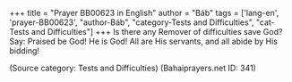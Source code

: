 +++
title = "Prayer BB00623 in English"
author = "Báb"
tags = ['lang-en', 'prayer-BB00623', "author-Báb", "category-Tests and Difficulties", "cat-Tests and Difficulties"]
+++
Is there any Remover of difficulties save God?  Say: Praised be God! He is God!  All are His servants, and all abide by His bidding!

(Source category: Tests and Difficulties)
(Bahaiprayers.net ID: 341)
